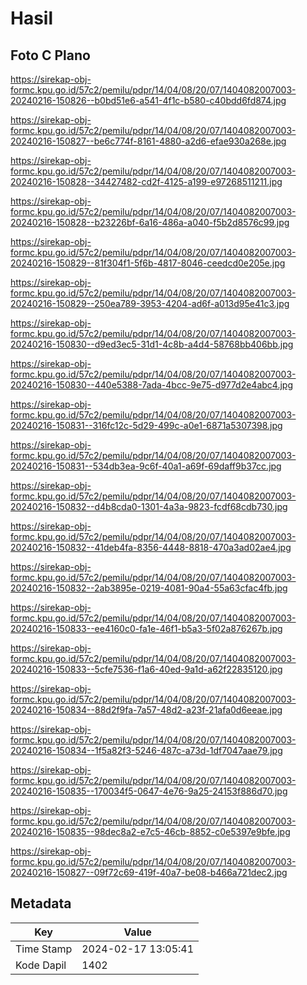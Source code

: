 # Hasil

## Foto C Plano

https://sirekap-obj-formc.kpu.go.id/57c2/pemilu/pdpr/14/04/08/20/07/1404082007003-20240216-150826--b0bd51e6-a541-4f1c-b580-c40bdd6fd874.jpg

https://sirekap-obj-formc.kpu.go.id/57c2/pemilu/pdpr/14/04/08/20/07/1404082007003-20240216-150827--be6c774f-8161-4880-a2d6-efae930a268e.jpg

https://sirekap-obj-formc.kpu.go.id/57c2/pemilu/pdpr/14/04/08/20/07/1404082007003-20240216-150828--34427482-cd2f-4125-a199-e97268511211.jpg

https://sirekap-obj-formc.kpu.go.id/57c2/pemilu/pdpr/14/04/08/20/07/1404082007003-20240216-150828--b23226bf-6a16-486a-a040-f5b2d8576c99.jpg

https://sirekap-obj-formc.kpu.go.id/57c2/pemilu/pdpr/14/04/08/20/07/1404082007003-20240216-150829--81f304f1-5f6b-4817-8046-ceedcd0e205e.jpg

https://sirekap-obj-formc.kpu.go.id/57c2/pemilu/pdpr/14/04/08/20/07/1404082007003-20240216-150829--250ea789-3953-4204-ad6f-a013d95e41c3.jpg

https://sirekap-obj-formc.kpu.go.id/57c2/pemilu/pdpr/14/04/08/20/07/1404082007003-20240216-150830--d9ed3ec5-31d1-4c8b-a4d4-58768bb406bb.jpg

https://sirekap-obj-formc.kpu.go.id/57c2/pemilu/pdpr/14/04/08/20/07/1404082007003-20240216-150830--440e5388-7ada-4bcc-9e75-d977d2e4abc4.jpg

https://sirekap-obj-formc.kpu.go.id/57c2/pemilu/pdpr/14/04/08/20/07/1404082007003-20240216-150831--316fc12c-5d29-499c-a0e1-6871a5307398.jpg

https://sirekap-obj-formc.kpu.go.id/57c2/pemilu/pdpr/14/04/08/20/07/1404082007003-20240216-150831--534db3ea-9c6f-40a1-a69f-69daff9b37cc.jpg

https://sirekap-obj-formc.kpu.go.id/57c2/pemilu/pdpr/14/04/08/20/07/1404082007003-20240216-150832--d4b8cda0-1301-4a3a-9823-fcdf68cdb730.jpg

https://sirekap-obj-formc.kpu.go.id/57c2/pemilu/pdpr/14/04/08/20/07/1404082007003-20240216-150832--41deb4fa-8356-4448-8818-470a3ad02ae4.jpg

https://sirekap-obj-formc.kpu.go.id/57c2/pemilu/pdpr/14/04/08/20/07/1404082007003-20240216-150832--2ab3895e-0219-4081-90a4-55a63cfac4fb.jpg

https://sirekap-obj-formc.kpu.go.id/57c2/pemilu/pdpr/14/04/08/20/07/1404082007003-20240216-150833--ee4160c0-fa1e-46f1-b5a3-5f02a876267b.jpg

https://sirekap-obj-formc.kpu.go.id/57c2/pemilu/pdpr/14/04/08/20/07/1404082007003-20240216-150833--5cfe7536-f1a6-40ed-9a1d-a62f22835120.jpg

https://sirekap-obj-formc.kpu.go.id/57c2/pemilu/pdpr/14/04/08/20/07/1404082007003-20240216-150834--88d2f9fa-7a57-48d2-a23f-21afa0d6eeae.jpg

https://sirekap-obj-formc.kpu.go.id/57c2/pemilu/pdpr/14/04/08/20/07/1404082007003-20240216-150834--1f5a82f3-5246-487c-a73d-1df7047aae79.jpg

https://sirekap-obj-formc.kpu.go.id/57c2/pemilu/pdpr/14/04/08/20/07/1404082007003-20240216-150835--170034f5-0647-4e76-9a25-24153f886d70.jpg

https://sirekap-obj-formc.kpu.go.id/57c2/pemilu/pdpr/14/04/08/20/07/1404082007003-20240216-150835--98dec8a2-e7c5-46cb-8852-c0e5397e9bfe.jpg

https://sirekap-obj-formc.kpu.go.id/57c2/pemilu/pdpr/14/04/08/20/07/1404082007003-20240216-150827--09f72c69-419f-40a7-be08-b466a721dec2.jpg


## Metadata

| Key        | Value               |
| ---------- | ------------------- |
| Time Stamp | 2024-02-17 13:05:41 |
| Kode Dapil | 1402                |



